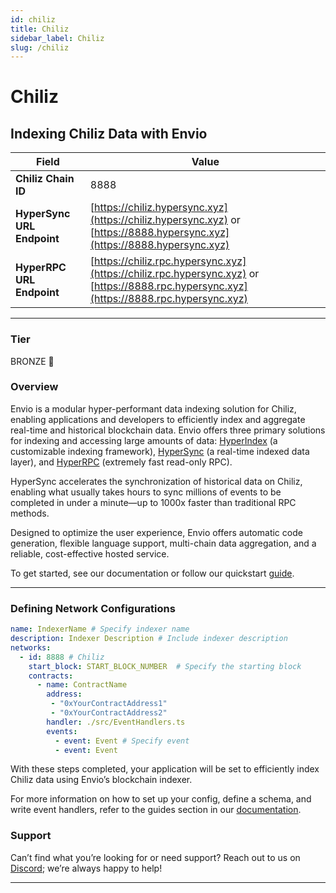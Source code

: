 ```yaml
---
id: chiliz
title: Chiliz
sidebar_label: Chiliz
slug: /chiliz
---
```


# Chiliz

## Indexing Chiliz Data with Envio

| **Field**                     | **Value**                                                                                          |
|-------------------------------|----------------------------------------------------------------------------------------------------|
| **Chiliz Chain ID**     | 8888                                                                                            |
| **HyperSync URL Endpoint**    | [https://chiliz.hypersync.xyz](https://chiliz.hypersync.xyz) or [https://8888.hypersync.xyz](https://8888.hypersync.xyz) |
| **HyperRPC URL Endpoint**     | [https://chiliz.rpc.hypersync.xyz](https://chiliz.rpc.hypersync.xyz) or [https://8888.rpc.hypersync.xyz](https://8888.rpc.hypersync.xyz) |

---

### Tier

BRONZE 🥉

### Overview

Envio is a modular hyper-performant data indexing solution for Chiliz, enabling applications and developers to efficiently index and aggregate real-time and historical blockchain data. Envio offers three primary solutions for indexing and accessing large amounts of data: [HyperIndex](/docs/HyperIndex/overview) (a customizable indexing framework), [HyperSync](/docs/HyperSync/overview) (a real-time indexed data layer), and [HyperRPC](/docs/HyperSync/overview-hyperrpc) (extremely fast read-only RPC).

HyperSync accelerates the synchronization of historical data on Chiliz, enabling what usually takes hours to sync millions of events to be completed in under a minute—up to 1000x faster than traditional RPC methods.

Designed to optimize the user experience, Envio offers automatic code generation, flexible language support, multi-chain data aggregation, and a reliable, cost-effective hosted service.

To get started, see our documentation or follow our quickstart [guide](/docs/HyperIndex/contract-import).

---

### Defining Network Configurations

```yaml
name: IndexerName # Specify indexer name
description: Indexer Description # Include indexer description
networks:
  - id: 8888 # Chiliz  
    start_block: START_BLOCK_NUMBER  # Specify the starting block
    contracts:
      - name: ContractName
        address:
         - "0xYourContractAddress1"
         - "0xYourContractAddress2"
        handler: ./src/EventHandlers.ts
        events:
          - event: Event # Specify event
          - event: Event
```

With these steps completed, your application will be set to efficiently index Chiliz data using Envio’s blockchain indexer.

For more information on how to set up your config, define a schema, and write event handlers, refer to the guides section in our [documentation](/docs/HyperIndex/configuration-file).

### Support

Can’t find what you’re looking for or need support? Reach out to us on [Discord](https://discord.com/invite/Q9qt8gZ2fX); we’re always happy to help!

---
